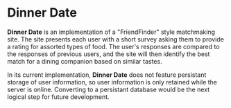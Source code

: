 # Dinner Date
**Dinner Date** is an implementation of a "FriendFinder" style matchmaking site. The site presents each user with a short survey asking them to provide a rating for assorted types of food. The user's responses are compared to the responses of previous users, and the site will then identify the best match for a dining companion based on similar tastes.



In its current implementation, **Dinner Date** does not feature persistant storage of user information, so user information is only retained while the server is online. Converting to a persistant database would be the next logical step for future development.
